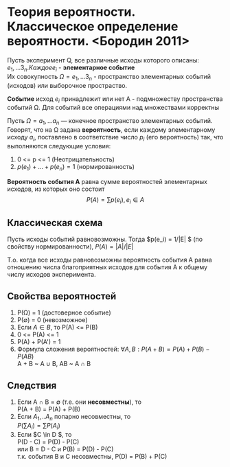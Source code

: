# Теория вероятности. Классическое определение вероятности. <Бородин 2011>
Пусть эксперимент Q, все различные исходы которого описаны: $e_1, ...3_n. Каждое e_i$ - **элементарное событие**  
Их совокупность $Ω = {e_1, ...3_n}$ - пространство элементарных событий (исходов) или выборочное простраство.

**Событие** исход $e_i$ принадлежит или нет А - подмножеству пространства событий Ω. Для событий все операциями над множествами корректны

 Пусть $Ω  = {a_1, ...a_n}$ — конечное пространство элементарных событий. Говорят, что на Ω задана **вероятность**, если каждому элементарному исходу $a_i$, поставлено в соответствие число $p_i$ (его вероятность) так, что выполняются следующие условия: 

1. 0 <= p <= 1 (Неотрицательность)
2. $p(e_1) + ... + p(e_n) = 1$ (нормированность)

**Вероятность события А** равна сумме вероятностей элементарных исходов, из которых оно состоит
$$P(A) = \sum p(e_i), e_i \in A$$

## Классическая схема
Пусть исходы событий равновозможны. Тогда $p(e_i) = 1/|E| $ (по свойству нормированности), $P(A) = |A|/|E|$

Т.о. когда все исходы равновозможны вероятность события А равна отношению числа благоприятных исходов для события А к общему числу исходов эксперимента.

## Свойства вероятностей
1. P(Ω) = 1 (достоверное событие)
2. P(∅) = 0 (невозможное)
3. Если $A \in B$, то P(A) <= P(B)
4. 0 <= P(A) <= 1
5. P(A) + P(A') = 1 
6. Формула сложения вероятностей: $\forall A, B: P(A + B) = P(A) + P(B) - P(AB)$   
A + B ~ A ∪ B, AB ~ A ∩ B

## Следствия 
1. Если  A ∩ B = ∅ (т.е. они **несовместны**), то   
P(A + B) = P(A) + P(B)
2. Если $A_1, ..A_n$ попарно несовместны, то  
$P(\sum A_i) = \sum P(A_i)$
3. Если $C \in D $, то  
P(D - C) = P(D) - P(C)   
или B = D - C и P(B) = P(D) - P(C)    
т.к. события В и С несовместны, P(D) = P(B) + P(C)



